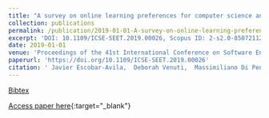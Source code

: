 ```yaml
---
title: "A survey on online learning preferences for computer science and programming"
collection: publications
permalink: /publication/2019-01-01-A-survey-on-online-learning-preferences-for-computer-science-and-programming
excerpt: 'DOI: 10.1109/ICSE-SEET.2019.00026, Scopus ID: 2-s2.0-85072112884, Cited by: 0'
date: 2019-01-01
venue: 'Proceedings of the 41st International Conference on Software Engineering: Software Engineering Education and Training, ICSE (SEET) 2019, Montreal, QC, Canada, May 25-31, 2019'
paperurl: 'https://doi.org/10.1109/ICSE-SEET.2019.00026'
citation: ' Javier Escobar-Avila,  Deborah Venuti,  Massimiliano Di Penta,  Sonia Haiduc, &quot;A survey on online learning preferences for computer science and programming.&quot; Proceedings of the 41st International Conference on Software Engineering: Software Engineering Education and Training, ICSE (SEET) 2019, Montreal, QC, Canada, May 25-31, 2019, 2019.'
---
```

[Bibtex](https://dblp.org/rec/bib/conf/icse/Escobar-AvilaVP19)

[Access paper here](https://doi.org/10.1109/ICSE-SEET.2019.00026){:target="_blank"}
